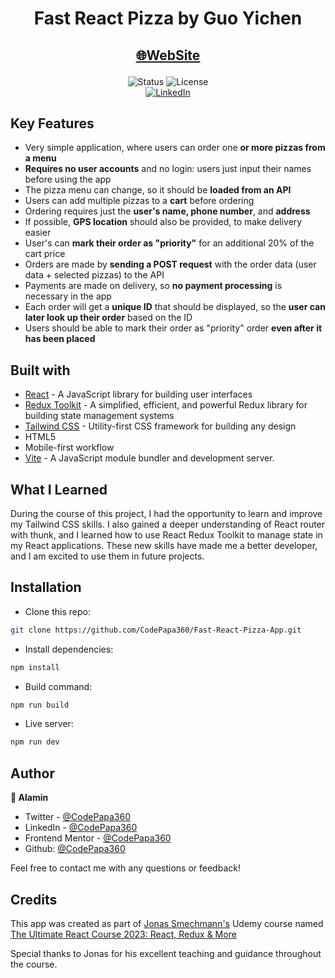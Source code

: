 <h1 align="center">Fast React Pizza by Guo Yichen</h1>

<h2 align="center">

[🌐WebSite](https://sunnyray-react-pizza.netlify.app/)

</h2>

<!-- Badges -->
<div align="center">

<img src="https://img.shields.io/badge/Status-Completed-success?style=flat" alt="Status" />

<!-- Liceensee -->
<img src="https://img.shields.io/badge/License-MIT-blue?style=flat" alt="License" />

<br/>
<a href='https://www.linkedin.com/in/yichen-guo-63756829a/' target="_blank"><img alt='LinkedIn' src='https://img.shields.io/badge/@CodePapa360-100000?style=for-the-badge&logo=LinkedIn&logoColor=00a0dc&labelColor=2F2F2F&color=0077b5'/></a>

</div>

<!-- Brief -->
<p align="center">

</p>


</a>

## Key Features

- Very simple application, where users can order one **or more pizzas from a menu**
- **Requires no user accounts** and no login: users just input their names before using the app
- The pizza menu can change, so it should be **loaded from an API**
- Users can add multiple pizzas to a **cart** before ordering
- Ordering requires just the **user's name, phone number**, and **address**
- If possible, **GPS location** should also be provided, to make delivery easier
- User's can **mark their order as "priority"** for an additional 20% of the cart price
- Orders are made by **sending a POST request** with the order data (user data + selected pizzas) to the API
- Payments are made on delivery, so **no payment processing** is necessary in the app
- Each order will get a **unique ID** that should be displayed, so the **user can later look up their order** based on the ID
- Users should be able to mark their order as "priority" order **even after it has been placed**

## Built with

- [React](https://reactjs.org) - A JavaScript library for building user interfaces
- [Redux Toolkit](https://redux-toolkit.js.org) - A simplified, efficient, and powerful Redux library for building state management systems
- [Tailwind CSS](https://tailwindcss.com) - Utility-first CSS framework for building any design
- HTML5
- Mobile-first workflow
- [Vite](https://vitejs.dev/) - A JavaScript module bundler and development server.

## What I Learned

During the course of this project, I had the opportunity to learn and improve my Tailwind CSS skills. I also gained a deeper understanding of React router with thunk, and I learned how to use React Redux Toolkit to manage state in my React applications. These new skills have made me a better developer, and I am excited to use them in future projects.

## Installation

- Clone this repo:

```sh
git clone https://github.com/CodePapa360/Fast-React-Pizza-App.git
```

- Install dependencies:

```sh
npm install
```

- Build command:

```sh
npm run build
```

- Live server:

```sh
npm run dev
```

## Author

<b>👤 Alamin</b>

- Twitter - [@CodePapa360](https://www.twitter.com/CodePapa360)
- LinkedIn - [@CodePapa360](https://www.linkedin.com/in/codepapa360)
- Frontend Mentor - [@CodePapa360](https://www.frontendmentor.io/profile/CodePapa360)
- Github: [@CodePapa360](https://github.com/codepapa360)

Feel free to contact me with any questions or feedback!

## Credits

This app was created as part of [Jonas Smechmann's](https://twitter.com/jonasschmedtman) Udemy course named [The Ultimate React Course 2023: React, Redux & More](https://www.udemy.com/course/the-ultimate-react-course)

Special thanks to Jonas for his excellent teaching and guidance throughout the course.
